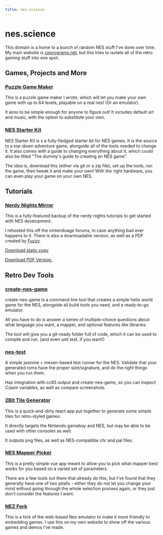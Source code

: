 ```yaml
---
title: nes.science 
---
```


# nes.science

This domain is a home to a bunch of random NES stuff I've done over time. My main website is [cpprograms.net](https://cpprograms.net), but this tries to 
isolate all of the retro gaming stuff into one spot.

## Games, Projects and More

### [Puzzle Game Maker](https://puzzle.nes.science)

This is a puzzle game maker I wrote, which will let you make your own game with up to 64 levels, playable on 
a real nes! (Or an emulator). 

It aims to be simple enough for anyone to figure out! It includes default art and music, with the option
to substitute your own.


### [NES Starter Kit](https://cppchriscpp.github.io/nes-starter-kit)

NES Starter Kit is s a fully-fledged starter kit for NES games. It is the source to a top-down adventure game, alongside all of the tools needed to change it. 
It also comes with a guide to changing everything about it, which could also be titled "The dummy's guide to creating an NES game".

The idea is, download this (either via git or a zip file), set up the tools, run the game, then tweak it and make your own! With the right hardware, you can even play your game on your own NES.


## Tutorials

### [Nerdy Nights Mirror](https://nerdy-nights.nes.science)

This is a fully-featured backup of the nerdy nights tutorials to get started with NES development. 

I rehosted this off the nintendoage forums, in case anything bad ever happens to it. There is also a downloadable version, as well as a PDF created by 
[Fuzzy](https://fuzzytek.ml/).

[Download static copy](https://nerdy-nights.nes.science/full_site.zip)

[Download PDF Version.](https://nerdy-nights.nes.science/downloads/Nerdy-Nights-NES-Tutorials-v1.pdf)


## Retro Dev Tools

### [create-nes-game](https://cppchriscpp.github.io/create-nes-game)

create-nes-game is a command line tool that creates a simple hello world game for the NES, alongside all build tools you need, and a ready-to-go emulator.

All you have to do is answer a series of multiple-choice questions about what language you want, a mapper, and optional features like libraries.

The tool will give you a git-ready folder full of code, which it can be used to compile and run. (and even unit test, if you want!)


### [nes-test](https://cppchriscpp.github.io/nes-test)

A simple jasmine + mesen-based test runner for the NES. Validate that your generated roms have the proper size/signature, and do the right things when you run them.

Has integration with cc65 output and create-nes-game, so you can inspect C/asm variables, as well as compare screenshots. 


### [2Bit Tile Generator](https://2bit-tile-generator.nes.science)

This is a quick-and-dirty react app put together to generate some simple tiles for retro-styled games. 

It directly targets the Nintendo gameboy and NES, but may be able to be used with other consoles as well.

It outputs png files, as well as NES-compatible chr and pal files.


### [NES Mapper Picker](https://mapper.nes.science)

This is a pretty simple vue app meant to allow you to pick what mapper best works for you based on a varied set of parameters.

There are a few tools out there that already do this, but I've found that they generally have one of two pitalls - either they do not let you change 
your mind without going through the whole selection process again, or they just don't consider the features I want.


### [NEZ Fork](https://gh.nes.science/nez)

This is a fork of the web-based Nez emulator to make it more friendly to embedding games. 
I use this on my own website to show off the various games and demos I've made.
